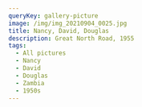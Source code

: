 ```yaml
---
queryKey: gallery-picture
image: /img/img_20210904_0025.jpg
title: Nancy, David, Douglas
description: Great North Road, 1955
tags:
  - All pictures
  - Nancy
  - David
  - Douglas
  - Zambia
  - 1950s
---
```

